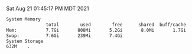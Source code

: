 Sat Aug 21 01:45:17 PM MDT 2021
```bash
System Memory
               total        used        free      shared  buff/cache   available
Mem:           7.7Gi       808Mi       5.2Gi       8.0Mi       1.7Gi       6.6Gi
Swap:          7.6Gi       239Mi       7.4Gi
System Storage
632M	.
```
